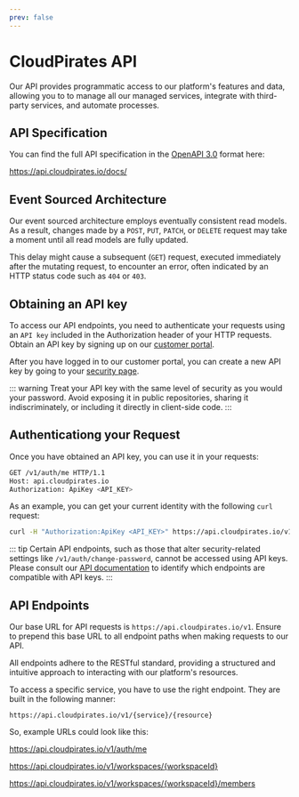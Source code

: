 ```yaml
---
prev: false
---
```

# CloudPirates API
Our API provides programmatic access to our platform's features and data, allowing you to 
to manage all our managed services, integrate with third-party services, and automate processes.

## API Specification
You can find the full API specification in the [OpenAPI 3.0](https://spec.openapis.org/oas/v3.0.0) format here:

https://api.cloudpirates.io/docs/

## Event Sourced Architecture

Our event sourced architecture employs eventually consistent read models. As a result, changes made by a `POST`, `PUT`, `PATCH`, or `DELETE` request may take a moment until all read models are fully updated.

This delay might cause a subsequent (`GET`) request, executed immediately after the mutating request, to encounter an error, often indicated by an HTTP status code such as `404` or `403`.


## Obtaining an API key

To access our API endpoints, you need to authenticate your requests using an `API key` included in the Authorization header of your HTTP requests. Obtain an API key by signing up on our [customer portal](https://auth.cloudpirates.io).

After you have logged in to our customer portal, you can create a new API key by going to your [security page](https://auth.cloudpirates.io/security).

::: warning
Treat your API key with the same level of security as you would your password. Avoid exposing it in public repositories, sharing it indiscriminately, or including it directly in client-side code.
:::

## Authenticationg your Request
Once you have obtained an API key, you can use it in your requests:

```bash
GET /v1/auth/me HTTP/1.1
Host: api.cloudpirates.io
Authorization: ApiKey <API_KEY>
```

As an example, you can get your current identity with the following `curl` request:
```bash
curl -H "Authorization:ApiKey <API_KEY>" https://api.cloudpirates.io/v1/auth/me
```

::: tip
Certain API endpoints, such as those that alter security-related settings like `/v1/auth/change-password`, cannot be accessed using API keys. Please consult our [API documentation](https://api.cloudpirates.io/docs/) to identify which endpoints are compatible with API keys. 
:::

## API Endpoints
Our base URL for API requests is `https://api.cloudpirates.io/v1`. Ensure to prepend this base URL to all endpoint paths when making requests to our API.

All endpoints adhere to the RESTful standard, providing a structured and intuitive approach to interacting with our platform's resources.

To access a specific service, you have to use the right endpoint. They are built in the following manner:

```
https://api.cloudpirates.io/v1/{service}/{resource}
```

So, example URLs could look like this:

https://api.cloudpirates.io/v1/auth/me

https://api.cloudpirates.io/v1/workspaces/{workspaceId}

https://api.cloudpirates.io/v1/workspaces/{workspaceId}/members
